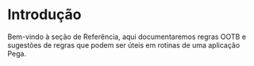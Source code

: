 # Introdução

Bem-vindo à seção de Referência, aqui documentaremos regras OOTB e sugestões de regras que podem ser úteis em rotinas de uma aplicação Pega.